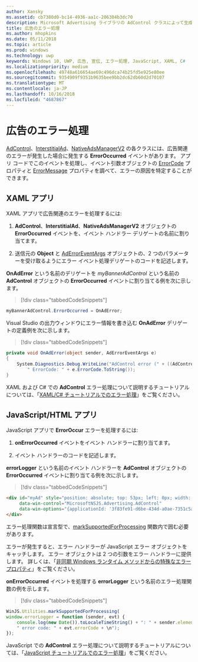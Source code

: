 ```yaml
---
author: Xansky
ms.assetid: cb7380d0-bc14-4936-aa1c-206304b3dc70
description: Microsoft Advertising ライブラリの AdControl クラスによって生成されたエラーを処理する方法について説明します。
title: 広告のエラー処理
ms.author: mhopkins
ms.date: 05/11/2018
ms.topic: article
ms.prod: windows
ms.technology: uwp
keywords: Windows 10, UWP, 広告, 宣伝, エラー処理, JavaScript, XAML, C#
ms.localizationpriority: medium
ms.openlocfilehash: 49748a616654ae69c496dca74b25fd5e925e80ee
ms.sourcegitcommit: 9354909f9351b9635bee9bb2dc62db60d2d70107
ms.translationtype: MT
ms.contentlocale: ja-JP
ms.lasthandoff: 10/16/2018
ms.locfileid: "4687867"
---
```

# <a name="handle-ad-errors"></a>広告のエラー処理

[AdControl](https://docs.microsoft.com/uwp/api/microsoft.advertising.winrt.ui.adcontrol)、[InterstitialAd](https://docs.microsoft.com/uwp/api/microsoft.advertising.winrt.ui.interstitialad)、[NativeAdsManagerV2](https://docs.microsoft.com/uwp/api/microsoft.advertising.winrt.ui.nativeadsmanagerv2) の各クラスには、広告関連のエラーが発生した場合に発生する **ErrorOccurred** イベントがあります。 アプリ コードでこのイベントを処理し、イベント引数オブジェクトの [ErrorCode](https://docs.microsoft.com/uwp/api/microsoft.advertising.winrt.ui.aderroreventargs.errorcode) プロパティと [ErrorMessage](https://docs.microsoft.com/uwp/api/microsoft.advertising.winrt.ui.aderroreventargs.errormessage) プロパティを調べて、エラーの原因を特定することができます。

<span id="bkmk-dotnet"/>

## <a name="xaml-apps"></a>XAML アプリ

XAML アプリで広告関連のエラーを処理するには:

1. **AdControl**、**InterstitialAd**、**NativeAdsManagerV2** オブジェクトの **ErrorOccurred** イベントを、イベント ハンドラー デリゲートの名前に割り当てます。

2. 送信元の **Object** と [AdErrorEventArgs](https://docs.microsoft.com/uwp/api/microsoft.advertising.winrt.ui.aderroreventargs) オブジェクトの、2 つのパラメーターを受け取るようにエラー イベント処理デリゲートのコードを記述します。

**OnAdError** という名前のデリゲートを *myBannerAdControl* という名前の **AdControl** オブジェクトの **ErrorOccurred** イベントに割り当てる例を次に示します。

> [!div class="tabbedCodeSnippets"]
``` csharp
myBannerAdControl.ErrorOccurred = OnAdError;
```

Visual Studio の出力ウィンドウにエラー情報を書き込む **OnAdError** デリゲートの定義例を次に示します。

> [!div class="tabbedCodeSnippets"]
``` csharp
private void OnAdError(object sender, AdErrorEventArgs e)
{
    System.Diagnostics.Debug.WriteLine("AdControl error (" + ((AdControl)sender).Name + "): " + e.Error +
        " ErrorCode: " + e.ErrorCode.ToString());
}
```

XAML および C# での **AdControl** エラー処理について説明するチュートリアルについては、「[XAML/C# チュートリアルでのエラー処理](error-handling-in-xamlc-walkthrough.md)」をご覧ください。

<span id="bkmk-javascript"/>

## <a name="javascripthtml-apps"></a>JavaScript/HTML アプリ

JavaScript アプリで **ErrorOccur** エラーを処理するには:

1.  **onErrorOccurred** イベントをイベント ハンドラーに割り当てます。

2.  イベント ハンドラーのコードを記述します。

**errorLogger** という名前のイベント ハンドラーを **AdControl** オブジェクトの **ErrorOccurred** イベントに割り当てる例を次に示します。

> [!div class="tabbedCodeSnippets"]
``` html
<div id="myAd" style="position: absolute; top: 53px; left: 0px; width: 250px; height: 250px; z-index: 1"
     data-win-control="MicrosoftNSJS.Advertising.AdControl"
     data-win-options="{applicationId: '3f83fe91-d6be-434d-a0ae-7351c5a997f1', adUnitId: 'test', onErrorOccurred: errorLogger}">
</div>
```

エラー処理関数は宣言型で、[markSupportedForProcessing](http://msdn.microsoft.com/library/windows/apps/Hh967819.aspx) 関数内で囲む必要があります。

エラーが発生すると、エラー ハンドラーが JavaScript エラー オブジェクトをキャッチします。 エラー オブジェクトは 2 つの引数をエラー ハンドラーに提供します。 詳しくは、「[非同期 Windows ランタイム メソッドからの特殊なエラー プロパティ](http://msdn.microsoft.com/library/windows/apps/hh994690.aspx)」をご覧ください。

**onErrorOccurred** イベントを処理する **errorLogger** という名前のエラー処理関数の例を示します。

> [!div class="tabbedCodeSnippets"]
``` javascript
WinJS.Utilities.markSupportedForProcessing(
window.errorLogger = function (sender, evt) {
    console.log(new Date()).toLocaleTimeString() + ": " + sender.element.id + " error: " + evt.errorMessage +
    " error code: " + evt.errorCode + \n");
});
```

JavaScript での **AdControl** エラー処理について説明するチュートリアルについては、「[JavaScript チュートリアルでのエラー処理](error-handling-in-javascript-walkthrough.md)」をご覧ください。
